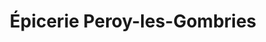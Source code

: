 ---
title: "Épicerie Peroy-les-Gombries"
url: /peroy-les-gombries/epicerie-peroy-les-gombries/
shop: commodité
---